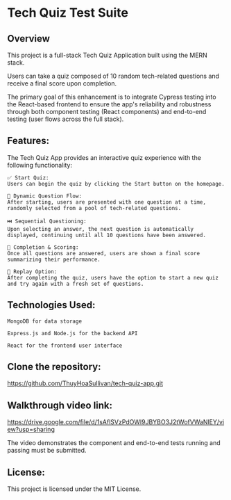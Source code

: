 # Tech Quiz Test Suite

## Overview
This project is a full-stack Tech Quiz Application built using the MERN stack.

Users can take a quiz composed of 10 random tech-related questions and receive a final score upon completion.

The primary goal of this enhancement is to integrate Cypress testing into the React-based frontend to ensure the app's reliability and robustness through both component testing (React components) and end-to-end testing (user flows across the full stack).

## Features:

The Tech Quiz App provides an interactive quiz experience with the following functionality:

    ✅ Start Quiz:
    Users can begin the quiz by clicking the Start button on the homepage.

    🧠 Dynamic Question Flow:
    After starting, users are presented with one question at a time, randomly selected from a pool of tech-related questions.

    ⏭️ Sequential Questioning:
    Upon selecting an answer, the next question is automatically displayed, continuing until all 10 questions have been answered.

    🏁 Completion & Scoring:
    Once all questions are answered, users are shown a final score summarizing their performance.

    🔁 Replay Option:
    After completing the quiz, users have the option to start a new quiz and try again with a fresh set of questions.

## Technologies Used:

    MongoDB for data storage

    Express.js and Node.js for the backend API

    React for the frontend user interface


## Clone the repository: 

https://github.com/ThuyHoaSullivan/tech-quiz-app.git 

## Walkthrough video link: 

https://drive.google.com/file/d/1sAflSVzPdOWl9JBYBO3J2tWofVWaNlEY/view?usp=sharing 

The video demonstrates the component and end-to-end tests running and passing must be submitted.

## License:

This project is licensed under the MIT License.
